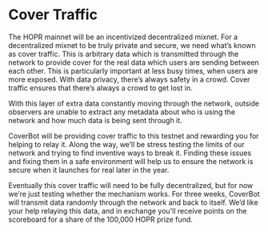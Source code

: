 # Cover Traffic

The HOPR mainnet will be an incentivized decentralized mixnet. For a decentralized mixnet to be truly private and secure, we need what’s known as cover traffic. This is arbitrary data which is transmitted through the network to provide cover for the real data which users are sending between each other. This is particularly important at less busy times, when users are more exposed. With data privacy, there’s always safety in a crowd. Cover traffic ensures that there’s always a crowd to get lost in.  
  
With this layer of extra data constantly moving through the network, outside observers are unable to extract any metadata about who is using the network and how much data is being sent through it.  
  
CoverBot will be providing cover traffic to this testnet and rewarding you for helping to relay it. Along the way, we’ll be stress testing the limits of our network and trying to find inventive ways to break it. Finding these issues and fixing them in a safe environment will help us to ensure the network is secure when it launches for real later in the year.  
  
Eventually this cover traffic will need to be fully decentralized, but for now we’re just testing whether the mechanism works. For three weeks, CoverBot will transmit data randomly through the network and back to itself. We’d like your help relaying this data, and in exchange you'll receive points on the scoreboard for a share of the 100,000 HOPR prize fund. 

